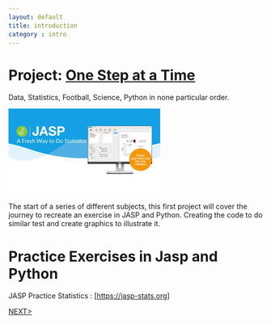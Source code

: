```yaml
---
layout: default
title: introduction
category : intro
---
```

# Project: [One Step at a Time](https://aliwualk.github.io/One-Step-at-a-Time)
Data, Statistics, Football, Science, Python in none particular order.

![image](./images/jasp.jpg)

The start of a series of different subjects, this first project will cover the journey to recreate an exercise in JASP and Python. Creating the code to do similar test and create graphics to illustrate it.

# Practice Exercises in Jasp and Python
JASP Practice Statistics : [https://jasp-stats.org]

[NEXT>](/exercise1.md)
